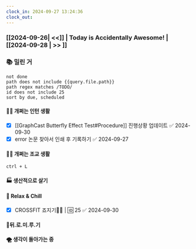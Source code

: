 ```yaml
---
clock_in: 2024-09-27 13:24:36
clock_out: 
---
```

### [[2024-09-26| <<]] | **Today is Accidentally Awesome!** | [[2024-09-28 | >> ]]

### 📚 밀린 거
```tasks
not done 
path does not include {{query.file.path}}
path regex matches /TODO/
id does not include 25
sort by due, scheduled
```

#### 🤦‍♂️ 개쩌는 인턴 생활
- [x] [[GraphCast Butterfly Effect Test#Procedure]] 진행상황 업데이트 ✅ 2024-09-30
- [x] error 논문 찾아서 인쇄 후 기록하기 ✅ 2024-09-27

#### 👨‍🏫 개쩌는 조교 생활
`ctrl + L`

#### 🏭 생산적으로 살기

#### 🍻 Relax & Chill 
- [x] CROSSFIT 죠지기🏋️‍♀️ | 🆔 25 ✅ 2024-09-30


#### 💨뒤.로.미.루.기

#### 🌪 생각이 돌아가는 중